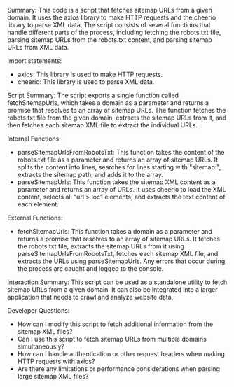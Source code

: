 Summary:
This code is a script that fetches sitemap URLs from a given domain. It uses the axios library to make HTTP requests and the cheerio library to parse XML data. The script consists of several functions that handle different parts of the process, including fetching the robots.txt file, parsing sitemap URLs from the robots.txt content, and parsing sitemap URLs from XML data.

Import statements:
- axios: This library is used to make HTTP requests.
- cheerio: This library is used to parse XML data.

Script Summary:
The script exports a single function called fetchSitemapUrls, which takes a domain as a parameter and returns a promise that resolves to an array of sitemap URLs. The function fetches the robots.txt file from the given domain, extracts the sitemap URLs from it, and then fetches each sitemap XML file to extract the individual URLs.

Internal Functions:
- parseSitemapUrlsFromRobotsTxt: This function takes the content of the robots.txt file as a parameter and returns an array of sitemap URLs. It splits the content into lines, searches for lines starting with "sitemap:", extracts the sitemap path, and adds it to the array.
- parseSitemapUrls: This function takes the sitemap XML content as a parameter and returns an array of URLs. It uses cheerio to load the XML content, selects all "url > loc" elements, and extracts the text content of each element.

External Functions:
- fetchSitemapUrls: This function takes a domain as a parameter and returns a promise that resolves to an array of sitemap URLs. It fetches the robots.txt file, extracts the sitemap URLs from it using parseSitemapUrlsFromRobotsTxt, fetches each sitemap XML file, and extracts the URLs using parseSitemapUrls. Any errors that occur during the process are caught and logged to the console.

Interaction Summary:
This script can be used as a standalone utility to fetch sitemap URLs from a given domain. It can also be integrated into a larger application that needs to crawl and analyze website data.

Developer Questions:
- How can I modify this script to fetch additional information from the sitemap XML files?
- Can I use this script to fetch sitemap URLs from multiple domains simultaneously?
- How can I handle authentication or other request headers when making HTTP requests with axios?
- Are there any limitations or performance considerations when parsing large sitemap XML files?